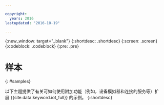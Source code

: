 ```yaml
---

copyright:
  years: 2016
lastupdated: "2016-10-19"

---
```


{:new_window: target="_blank"}
{:shortdesc: .shortdesc}
{:screen: .screen}
{:codeblock: .codeblock}
{:pre: .pre}

# 样本
{: #samples}

以下主题提供了有关可如何使用附加功能（例如，设备模拟器和连接的服务等）扩展 {{site.data.keyword.iot_full}} 的示例。
{:shortdesc}
